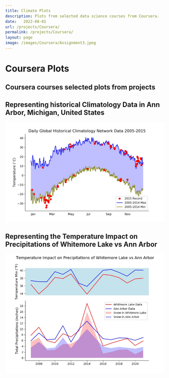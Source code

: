 ```yaml
---
title: Climate Plots
description: Plots from selected data science courses from Coursera.
date:   2022-08-01
url: /projects/Coursera/
permalink: /projects/Coursera/
layout: page
image: /images/Coursera/Assignment3.jpeg
---
```

# Coursera Plots
## Coursera courses selected plots from projects

## Representing historical Climatology Data in Ann Arbor, Michigan, United States

![Daily Global Historical Climatology Network Data](/images/Coursera/Assignment_2.jpeg)


##  Representing the Temperature Impact on Precipitations of Whitemore Lake vs Ann Arbor

![Temp Impact on Precipitations](/images/Coursera/assignment4.jpeg)

